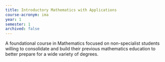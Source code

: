 ```yaml
---
title: Introductory Mathematics with Applications
course-acronym: ima
year: 1
semester: 1
archived: false
---
```


A foundational course in Mathematics focused on non-specialist students willing to consolidate and build their previous mathematics education to better prepare for a wide variety of degrees.